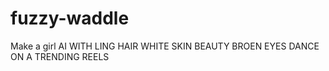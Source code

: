 # fuzzy-waddle
Make a girl AI WITH LING HAIR WHITE SKIN BEAUTY BROEN EYES DANCE ON A TRENDING REELS 
